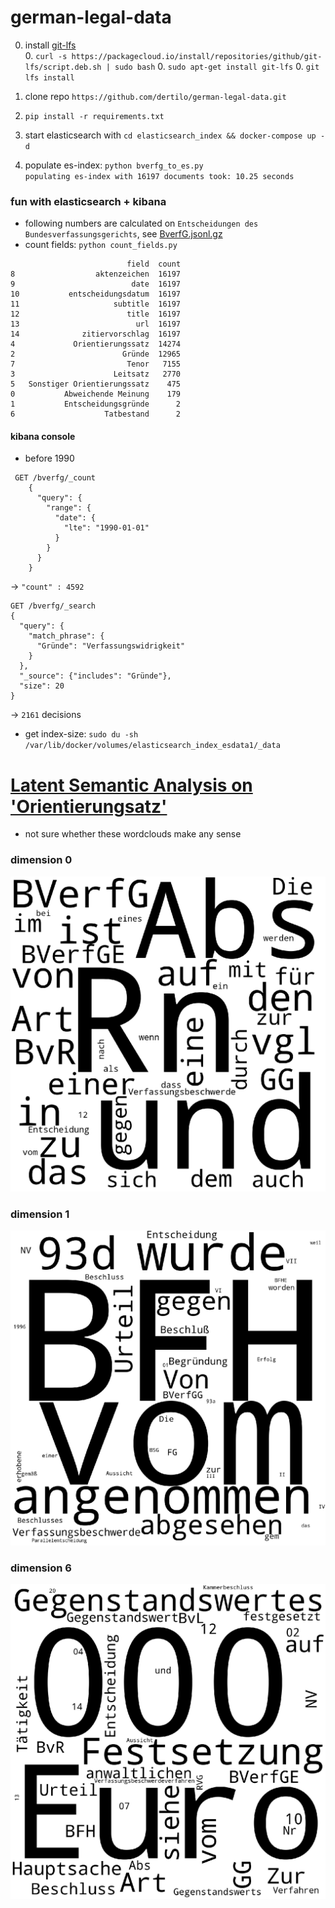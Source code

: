 # german-legal-data
0. install [git-lfs](https://git-lfs.github.com/)  
    0. `curl -s https://packagecloud.io/install/repositories/github/git-lfs/script.deb.sh | sudo bash`
    0. `sudo apt-get install git-lfs`
    0. `git lfs install`
    
1. clone repo `https://github.com/dertilo/german-legal-data.git`
1. `pip install -r requirements.txt`
2. start elasticsearch with `cd elasticsearch_index && docker-compose up -d`
3. populate es-index: `python bverfg_to_es.py`  
    `populating es-index with 16197 documents took: 10.25 seconds`

### fun with elasticsearch + kibana
* following numbers are calculated on `Entscheidungen des Bundesverfassungsgerichts`, see [BverfG.jsonl.gz](BverfG.jsonl.gz)
* count fields: `python count_fields.py`
```shell script
                          field  count
8                  aktenzeichen  16197
9                          date  16197
10           entscheidungsdatum  16197
11                     subtitle  16197
12                        title  16197
13                          url  16197
14              zitiervorschlag  16197
4             Orientierungssatz  14274
2                        Gründe  12965
7                         Tenor   7155
3                      Leitsatz   2770
5   Sonstiger Orientierungssatz    475
0           Abweichende Meinung    179
1           Entscheidungsgründe      2
6                    Tatbestand      2
```

#### kibana console
+ before 1990
```shell script
 GET /bverfg/_count
    {
      "query": {
        "range": {
          "date": {
            "lte": "1990-01-01"
          }
        }
      }
    }

```
-> `"count" : 4592`

```shell script
GET /bverfg/_search
{
  "query": {
    "match_phrase": {
      "Gründe": "Verfassungswidrigkeit"
    }
  },
  "_source": {"includes": "Gründe"}, 
  "size": 20
}
```
-> `2161` decisions

* get index-size: `sudo du -sh /var/lib/docker/volumes/elasticsearch_index_esdata1/_data`

# [Latent Semantic Analysis on 'Orientierungsatz'](latent_semantic_analysis.py)
* not sure whether these wordclouds make any sense

### dimension 0 
![0](word_clouds/0.png)
### dimension 1 
![1](word_clouds/1.png)
### dimension 6 
![6](word_clouds/6.png)